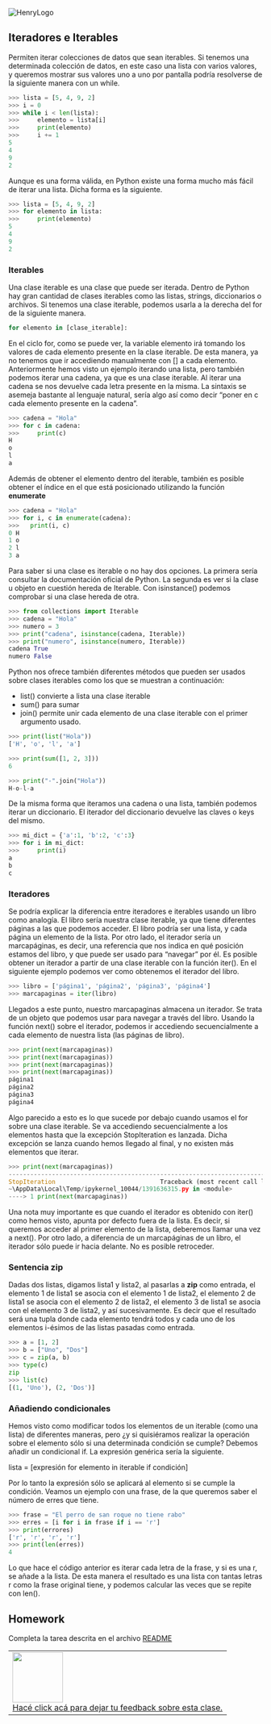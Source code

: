 ![HenryLogo](https://d31uz8lwfmyn8g.cloudfront.net/Assets/logo-henry-white-lg.png)

## Iteradores e Iterables

Permiten iterar colecciones de datos que sean iterables. Si tenemos una determinada colección de datos, en este caso una lista con varios valores, y queremos mostrar sus valores uno a uno por pantalla podría resolverse de la siguiente manera con un while.

```python
>>> lista = [5, 4, 9, 2]
>>> i = 0
>>> while i < len(lista):
>>>     elemento = lista[i]
>>>     print(elemento)
>>>     i += 1
5
4
9
2
```

Aunque es una forma válida, en Python existe una forma mucho más fácil de iterar una lista. Dicha forma es la siguiente.

```python
>>> lista = [5, 4, 9, 2]
>>> for elemento in lista:
>>>     print(elemento)
5
4
9
2
```

### Iterables

Una clase iterable es una clase que puede ser iterada. Dentro de Python hay gran cantidad de clases iterables como las listas, strings, diccionarios o archivos. Si tenemos una clase iterable, podemos usarla a la derecha del for de la siguiente manera.

```python
for elemento in [clase_iterable]:
```

En el ciclo for, como se puede ver, la variable elemento irá tomando los valores de cada elemento presente en la clase iterable. De esta manera, ya no tenemos que ir accediendo manualmente con [] a cada elemento.
Anteriormente hemos visto un ejemplo iterando una lista, pero también podemos iterar una cadena, ya que es una clase iterable. Al iterar una cadena se nos devuelve cada letra presente en la misma. La sintaxis se asemeja bastante al lenguaje natural, sería algo así como decir “poner en c cada elemento presente en la cadena”.

```python
>>> cadena = "Hola"
>>> for c in cadena:
>>>     print(c)
H
o
l
a
```

Además de obtener el elemento dentro del iterable, también es posible obtener el índice en el que está posicionado utilizando la función **enumerate**

```python
>>> cadena = "Hola"
>>> for i, c in enumerate(cadena):
>>>   print(i, c)
0 H
1 o
2 l
3 a
```

Para saber si una clase es iterable o no hay dos opciones. La primera sería consultar la documentación oficial de Python. La segunda es ver si la clase u objeto en cuestión hereda de Iterable. Con isinstance() podemos comprobar si una clase hereda de otra.

```python
>>> from collections import Iterable
>>> cadena = "Hola"
>>> numero = 3
>>> print("cadena", isinstance(cadena, Iterable))
>>> print("numero", isinstance(numero, Iterable))
cadena True
numero False
```

Python nos ofrece también diferentes métodos que pueden ser usados sobre clases iterables como los que se muestran a continuación:

* list() convierte a lista una clase iterable
* sum() para sumar
* join() permite unir cada elemento de una clase iterable con el primer argumento usado.

```python
>>> print(list("Hola"))
['H', 'o', 'l', 'a']

>>> print(sum([1, 2, 3]))
6

>>> print("-".join("Hola"))
H-o-l-a
```

De la misma forma que iteramos una cadena o una lista, también podemos iterar un diccionario. El iterador del diccionario devuelve las claves o keys del mismo.

```python
>>> mi_dict = {'a':1, 'b':2, 'c':3}
>>> for i in mi_dict:
>>>     print(i)
a
b
c
```

### Iteradores

Se podría explicar la diferencia entre iteradores e iterables usando un libro como analogía. El libro sería nuestra clase iterable, ya que tiene diferentes páginas a las que podemos acceder. El libro podría ser una lista, y cada página un elemento de la lista. Por otro lado, el iterador sería un marcapáginas, es decir, una referencia que nos indica en qué posición estamos del libro, y que puede ser usado para “navegar” por él.
Es posible obtener un iterador a partir de una clase iterable con la función iter(). En el siguiente ejemplo podemos ver como obtenemos el iterador del libro.

```python
>>> libro = ['página1', 'página2', 'página3', 'página4']
>>> marcapaginas = iter(libro)
```

Llegados a este punto, nuestro marcapaginas almacena un iterador. Se trata de un objeto que podemos usar para navegar a través del libro. Usando la función next() sobre el iterador, podemos ir accediendo secuencialmente a cada elemento de nuestra lista (las páginas de libro).

```python
>>> print(next(marcapaginas))
>>> print(next(marcapaginas))
>>> print(next(marcapaginas))
>>> print(next(marcapaginas))
página1
página2
página3
página4
```

Algo parecido a esto es lo que sucede por debajo cuando usamos el for sobre una clase iterable. Se va accediendo secuencialmente a los elementos hasta que la excepción StopIteration es lanzada. Dicha excepción se lanza cuando hemos llegado al final, y no existen más elementos que iterar.

```python
>>> print(next(marcapaginas))
---------------------------------------------------------------------------
StopIteration                             Traceback (most recent call last)
~\AppData\Local\Temp/ipykernel_10044/1391636315.py in <module>
----> 1 print(next(marcapaginas))
```

Una nota muy importante es que cuando el iterador es obtenido con iter() como hemos visto, apunta por defecto fuera de la lista. Es decir, si queremos acceder al primer elemento de la lista, deberemos llamar una vez a next().
Por otro lado, a diferencia de un marcapáginas de un libro, el iterador sólo puede ir hacia delante. No es posible retroceder.


### Sentencia zip

Dadas dos listas, digamos lista1 y lista2, al pasarlas a **zip** como entrada, el elemento 1 de lista1 se asocia con el elemento 1 de lista2, el elemento 2 de lista1 se asocia con el elemento 2 de lista2, el elemento 3 de lista1 se asocia con el elemento 3 de lista2, y así sucesivamente. Es decir que el resultado será una tupla donde cada elemento tendrá todos y cada uno de los elementos i-ésimos de las listas pasadas como entrada.

```python
>>> a = [1, 2]
>>> b = ["Uno", "Dos"]
>>> c = zip(a, b)
>>> type(c)
zip
>>> list(c)
[(1, 'Uno'), (2, 'Dos')]
```

### Añadiendo condicionales

Hemos visto como modificar todos los elementos de un iterable (como una lista) de diferentes maneras, pero ¿y si quisiéramos realizar la operación sobre el elemento sólo si una determinada condición se cumple? Debemos añadir un condicional if. 
La expresión genérica sería la siguiente.

lista = [expresión for elemento in iterable if condición]

Por lo tanto la expresión sólo se aplicará al elemento si se cumple la condición. Veamos un ejemplo con una frase, de la que queremos saber el número de erres que tiene.

```python
>>> frase = "El perro de san roque no tiene rabo"
>>> erres = [i for i in frase if i == 'r']
>>> print(errores)
['r', 'r', 'r', 'r']
>>> print(len(erres))
4
```

Lo que hace el código anterior es iterar cada letra de la frase, y si es una r, se añade a la lista. De esta manera el resultado es una lista con tantas letras r como la frase original tiene, y podemos calcular las veces que se repite con len().

## Homework

Completa la tarea descrita en el archivo [README](https://github.com/soyHenry/Python-Prep/blob/4aec1885136fdcff98899d2be13c8908b39f8b21/05%20-%20Iteradores%20e%20Iterables/Prep_Course_Homework_05.md)

<table class="hide" width="100%" style='table-layout:fixed;'>
  <tr>
    <td>
      <a href="https://airtable.com/shrSzEYT4idEFGB8d?prefill_clase=00-PrimerosPasos">
        <img src="https://static.thenounproject.com/png/204643-200.png" width="100"/>
        <br>
        Hacé click acá para dejar tu feedback sobre esta clase.
      </a>
    </td>
  </tr>
</table>